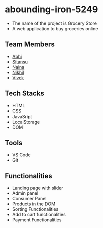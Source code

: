 # abounding-iron-5249 
 - The name of the project is Grocery Store
 - A web application to buy groceries online
## Team Members
 - [Abhi](https://github.com/abhi844735)
 - [Sitansu](https://github.com/sitansu04)
 - [Naina](https://github.com/NainaPremani)
 - [Nikhil](https://github.com/nikhiljangra0954)
 - [Vivek](https://github.com/agrawal-vivek)

## Tech Stacks
 - HTML
 - CSS
 - JavaSript
 - LocalStorage
 - DOM

## Tools
 - VS Code
 - Git

## Functionalities
 - Landing page with slider
 - Admin panel
 - Consumer Panel
 - Products in the DOM
 - Sorting Functionalities
 - Add to cart functionalities
 - Payment Functionalities
